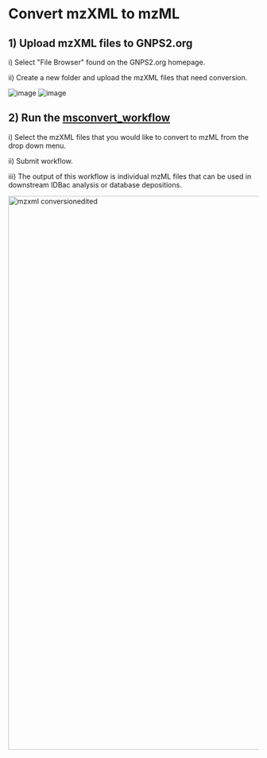 # Convert mzXML to mzML

## 1) Upload mzXML files to GNPS2.org

i) Select "File Browser" found on the GNPS2.org homepage.

ii) Create a new folder and upload the mzXML files that need conversion. 

![image](https://github.com/Wang-Bioinformatics-Lab/GNPS2_Documentation/assets/140128524/b6180702-28c8-42d5-83f6-2a137711ea7a)
![image](https://github.com/Wang-Bioinformatics-Lab/GNPS2_Documentation/assets/140128524/9b49c078-22bc-4f8a-b5c5-ce3131e04a3b)


## 2) Run the [msconvert_workflow](https://gnps2.org/workflowinput?workflowname=msconvert_workflow) <ins> 

i) Select the mzXML files that you would like to convert to mzML from the drop down menu.

ii) Submit workflow.

iii) The output of this workflow is individual mzML files that can be used in downstream IDBac analysis or database depositions. 

<img width="1115" alt="mzxml conversionedited" src="https://github.com/Wang-Bioinformatics-Lab/GNPS2_Documentation/assets/140128524/66242253-a125-49c4-af33-5619484cd58d">

